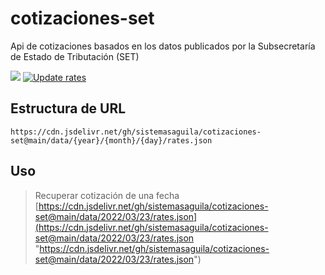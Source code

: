 # cotizaciones-set
Api de cotizaciones basados en los datos publicados por la Subsecretaría de Estado de Tributación (SET)

[![](https://data.jsdelivr.com/v1/package/gh/sistemasaguila/cotizaciones-set/badge)](https://www.jsdelivr.com/package/gh/sistemasaguila/cotizaciones-set)
[![Update rates](https://github.com/sistemasaguila/cotizaciones-set/actions/workflows/run.yml/badge.svg)](https://github.com/sistemasaguila/cotizaciones-set/actions/workflows/run.yml)


## Estructura de URL

```
https://cdn.jsdelivr.net/gh/sistemasaguila/cotizaciones-set@main/data/{year}/{month}/{day}/rates.json
```

## Uso

> Recuperar cotización de una fecha <br>
[https://cdn.jsdelivr.net/gh/sistemasaguila/cotizaciones-set@main/data/2022/03/23/rates.json](https://cdn.jsdelivr.net/gh/sistemasaguila/cotizaciones-set@main/data/2022/03/23/rates.json "https://cdn.jsdelivr.net/gh/sistemasaguila/cotizaciones-set@main/data/2022/03/23/rates.json")
